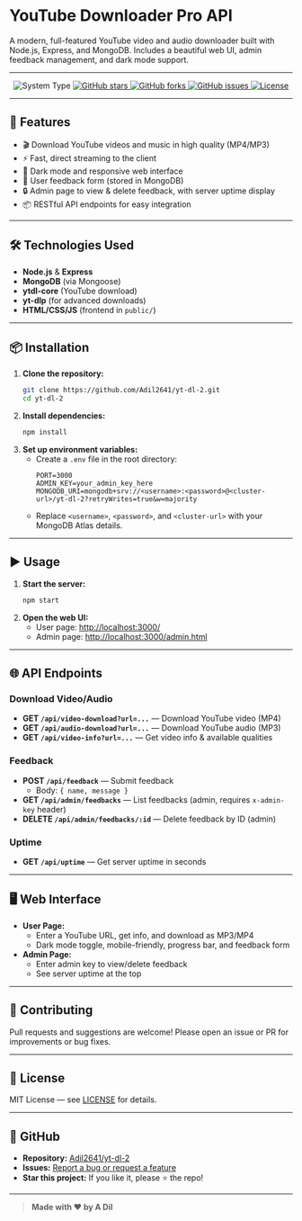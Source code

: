 # YouTube Downloader Pro API

A modern, full-featured YouTube video and audio downloader built with Node.js, Express, and MongoDB. Includes a beautiful web UI, admin feedback management, and dark mode support.

---

<p align="center">
  <img src="https://img.shields.io/badge/Platform-Windows%20%7C%20Linux%20%7C%20macOS-blue?logo=windows&logoColor=white" alt="System Type">
  <a href="https://github.com/Adil2641/yt-dl-2">
    <img src="https://img.shields.io/github/stars/Adil2641/yt-dl-2?style=social" alt="GitHub stars">
  </a>
  <a href="https://github.com/Adil2641/yt-dl-2">
    <img src="https://img.shields.io/github/forks/Adil2641/yt-dl-2?style=social" alt="GitHub forks">
  </a>
  <a href="https://github.com/Adil2641/yt-dl-2">
    <img src="https://img.shields.io/github/issues/Adil2641/yt-dl-2" alt="GitHub issues">
  </a>
  <a href="https://github.com/Adil2641/yt-dl-2/blob/main/LICENSE">
    <img src="https://img.shields.io/github/license/Adil2641/yt-dl-2" alt="License">
  </a>
</p>

---

## 🚀 Features

- 🎬 Download YouTube videos and music in high quality (MP4/MP3)
- ⚡ Fast, direct streaming to the client
- 🌙 Dark mode and responsive web interface
- 📝 User feedback form (stored in MongoDB)
- 🔒 Admin page to view & delete feedback, with server uptime display
- 📦 RESTful API endpoints for easy integration

---

## 🛠️ Technologies Used

- **Node.js** & **Express**
- **MongoDB** (via Mongoose)
- **ytdl-core** (YouTube download)
- **yt-dlp** (for advanced downloads)
- **HTML/CSS/JS** (frontend in `public/`)

---

## 📦 Installation

1. **Clone the repository:**
   ```sh
   git clone https://github.com/Adil2641/yt-dl-2.git
   cd yt-dl-2
   ```
2. **Install dependencies:**
   ```sh
   npm install
   ```
3. **Set up environment variables:**
   - Create a `.env` file in the root directory:
     ```env
     PORT=3000
     ADMIN_KEY=your_admin_key_here
     MONGODB_URI=mongodb+srv://<username>:<password>@<cluster-url>/yt-dl-2?retryWrites=true&w=majority
     ```
   - Replace `<username>`, `<password>`, and `<cluster-url>` with your MongoDB Atlas details.

---

## ▶️ Usage

1. **Start the server:**
   ```sh
   npm start
   ```
2. **Open the web UI:**
   - User page: [http://localhost:3000/](http://localhost:3000/)
   - Admin page: [http://localhost:3000/admin.html](http://localhost:3000/admin.html)

---

## 🌐 API Endpoints

### Download Video/Audio
- **GET `/api/video-download?url=...`** — Download YouTube video (MP4)
- **GET `/api/audio-download?url=...`** — Download YouTube audio (MP3)
- **GET `/api/video-info?url=...`** — Get video info & available qualities

### Feedback
- **POST `/api/feedback`** — Submit feedback
  - Body: `{ name, message }`
- **GET `/api/admin/feedbacks`** — List feedbacks (admin, requires `x-admin-key` header)
- **DELETE `/api/admin/feedbacks/:id`** — Delete feedback by ID (admin)

### Uptime
- **GET `/api/uptime`** — Get server uptime in seconds

---

## 🖥️ Web Interface

- **User Page:**
  - Enter a YouTube URL, get info, and download as MP3/MP4
  - Dark mode toggle, mobile-friendly, progress bar, and feedback form
- **Admin Page:**
  - Enter admin key to view/delete feedback
  - See server uptime at the top

---

## 🤝 Contributing

Pull requests and suggestions are welcome! Please open an issue or PR for improvements or bug fixes.

---

## 📄 License

MIT License — see [LICENSE](./LICENSE) for details.

---

## 📣 GitHub

- **Repository:** [Adil2641/yt-dl-2](https://github.com/Adil2641/yt-dl-2)
- **Issues:** [Report a bug or request a feature](https://github.com/Adil2641/yt-dl-2/issues)
- **Star this project:** If you like it, please ⭐️ the repo!

---

> **Made with ❤️ by A Dil**
